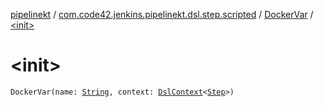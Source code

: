 [pipelinekt](../../index.md) / [com.code42.jenkins.pipelinekt.dsl.step.scripted](../index.md) / [DockerVar](index.md) / [&lt;init&gt;](./-init-.md)

# &lt;init&gt;

`DockerVar(name: `[`String`](https://kotlinlang.org/api/latest/jvm/stdlib/kotlin/-string/index.html)`, context: `[`DslContext`](../../com.code42.jenkins.pipelinekt.dsl/-dsl-context/index.md)`<`[`Step`](../../com.code42.jenkins.pipelinekt.core.step/-step/index.md)`>)`